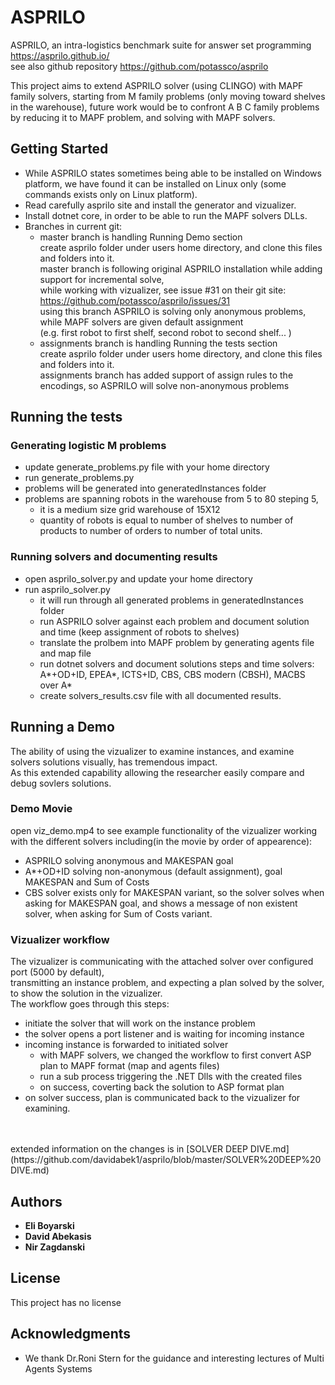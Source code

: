 # ASPRILO
ASPRILO, an intra-logistics benchmark suite for answer set programming https://asprilo.github.io/
<br>see also github repository https://github.com/potassco/asprilo

This project aims to extend ASPRILO solver (using CLINGO) with MAPF family solvers, 
starting from M family problems (only moving toward shelves in the warehouse),
future work would be to confront A B C family problems by reducing it to MAPF problem,
and solving with MAPF solvers.

## Getting Started

* While ASPRILO states sometimes being able to be installed on Windows platform, 
  we have found it can be installed on Linux only (some commands exists only on Linux platform).
* Read carefully asprilo site and install the generator and vizualizer.
* Install dotnet core, in order to be able to run the MAPF solvers DLLs.
* Branches in current git:
  - master branch is handling Running Demo section
    <br>create asprilo folder under users home directory, and clone this files and folders into it.
    <br>master branch is following original ASPRILO installation while adding support for incremental solve,
    <br>while working with vizualizer, see issue #31 on their git site: https://github.com/potassco/asprilo/issues/31
    <br>using this branch ASPRILO is solving only anonymous problems, while MAPF solvers are given default assignment
    <br>(e.g. first robot to first shelf, second robot to second shelf... )
  - assignments branch is handling Running the tests section
    <br>create asprilo folder under users home directory, and clone this files and folders into it.
    <br>assignments branch has added support of assign rules to the encodings, so ASPRILO will solve non-anonymous problems
## Running the tests

### Generating logistic M problems

* update generate_problems.py file with your home directory
* run generate_problems.py
* problems will be generated into generatedInstances folder
* problems are spanning robots in the warehouse from 5 to 80 steping 5, 
  - it is a medium size grid warehouse of 15X12
  - quantity of robots is equal to number of shelves to number of products to number of orders 
    to number of total units.
    
### Running solvers and documenting results

* open asprilo_solver.py and update your home directory
* run asprilo_solver.py
  - it will run through all generated problems in generatedInstances folder
  - run ASPRILO solver against each problem and document solution and time 
    (keep assignment of robots to shelves)
  - translate the prolbem into MAPF problem by generating agents file and map file
  - run dotnet solvers and document solutions steps and time
  solvers: A*+OD+ID, EPEA*, ICTS+ID, CBS, CBS modern (CBSH), MACBS over A*
  - create solvers_results.csv file with all documented results.
## Running a Demo

The ability of using the vizualizer to examine instances, and examine solvers solutions visually, has tremendous impact.
<br>As this extended capability allowing the researcher easily compare and debug sovlers solutions.

### Demo Movie

open viz_demo.mp4 to see example functionality of the vizualizer working with the different solvers including(in the movie by order of appearence): 
* ASPRILO solving anonymous and MAKESPAN goal
* A*+OD+ID solving non-anonymous (default assignment), goal MAKESPAN and Sum of Costs
* CBS solver exists only for MAKESPAN variant, so the solver solves when asking for MAKESPAN goal, and shows a message of non existent solver, when asking for Sum of Costs variant.

### Vizualizer workflow

The vizualizer is communicating with the attached solver over configured port (5000 by default), 
<br>transmitting an instance problem, and expecting a plan solved by the solver, to show the solution in the vizualizer.
<br>The workflow goes through this steps:
* initiate the solver that will work on the instance problem
* the solver opens a port listener and is waiting for incoming instance
* incoming instance is forwarded to initiated solver
  - with MAPF solvers, we changed the workflow to first convert ASP plan to MAPF format (map and agents files)
  - run a sub process triggering the .NET Dlls with the created files
  - on success, coverting back the solution to ASP format plan
* on solver success, plan is communicated back to the vizualizer for examining.
<br>
<br> extended information on the changes is in [SOLVER DEEP DIVE.md](https://github.com/davidabek1/asprilo/blob/master/SOLVER%20DEEP%20DIVE.md)

## Authors

* **Eli Boyarski**
* **David Abekasis**
* **Nir Zagdanski**

## License

This project has no license

## Acknowledgments

* We thank Dr.Roni Stern for the guidance and interesting lectures of Multi Agents Systems


